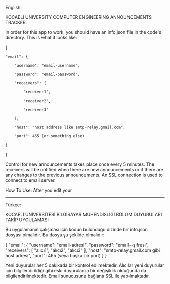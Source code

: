 English:


KOCAELI UNIVERSITY COMPUTER ENGINEERING ANNOUNCEMENTS TRACKER. 


In order for this app to work, you should have an info.json file in the code's directory.
This is what it looks like:

{

    "email": {

        "username": "email-username",

        "password": "email-password",

        "receivers": [

            "receiver1",

            "receiver2",

            "receiver3"

        ],

        "host": "host address like smtp-relay.gmail.com",

        "port": 465 (or something else)

    }

}


Control for new announcements takes place once every 5 minutes.
The receivers will be notified when there are new announcements or if there are any changes to the previous announcements.
An SSL connection is used to connect to email server.

How To Use: After you edit your 


------------------------------------------------------------------------------------------------------------------------


Türkçe:


KOCAELİ ÜNİVERSİTESİ BİLGİSAYAR MÜHENDİSLİĞİ BÖLÜM DUYURULARI TAKİP UYGULAMASI


Bu uygulamanın çalışması için kodun bulunduğu dizinde bir info.json dosyası olmalıdır. Bu dosya şu şekilde olmalıdır:

{
    "email": {
        "username": "email-adresi",
        "password": "email--şifresi",
        "receivers": [
            "alıcı1",
            "alıcı2",
            "alıcı3"
        ],
        "host": "smtp-relay.gmail.com gibi host adresi",
        "port": 465 (veya başka bir port)
    }
}

Yeni duyurular her 5 dakikada bir kontrol edilmektedir.
Alıcılar yeni duyurular için bilgilendirildiği gibi eski duyurularda bir değişiklik olduğunda da bilgilendirilmektedir.
Email sunucusuna bağlantı SSL ile yapılmaktadır.
